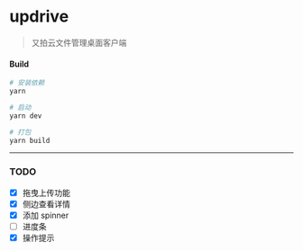 # updrive

> 又拍云文件管理桌面客户端

#### Build

``` bash
# 安装依赖
yarn

# 启动
yarn dev

# 打包
yarn build

```

---

### TODO
- [x] 拖曳上传功能
- [x] 侧边查看详情
- [x] 添加 spinner
- [ ] 进度条
- [x] 操作提示

